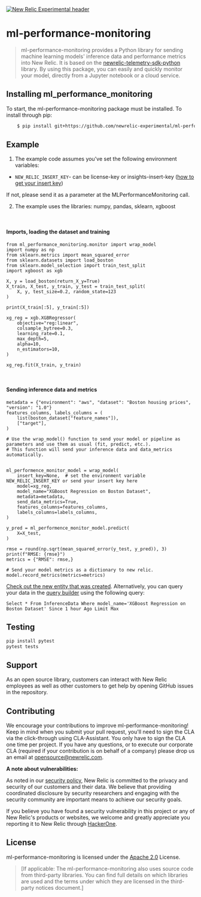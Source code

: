 [![New Relic Experimental header](https://github.com/newrelic/opensource-website/raw/master/src/images/categories/Experimental.png)](https://opensource.newrelic.com/oss-category/#new-relic-experimental)
# ml-performance-monitoring

>   ml-performance-monitoring provides a Python library for sending machine learning models' inference data and performance metrics into New Relic. It is based on the [newrelic-telemetry-sdk-python](https://github.com/newrelic/newrelic-telemetry-sdk-python) library. By using this package, you can easily and quickly monitor your model, directly from a Jupyter notebook or a cloud service.

## Installing ml_performance_monitoring
To start, the ml-performance-monitoring package must be installed. To install through pip:
```bash
    $ pip install git+https://github.com/newrelic-experimental/ml-performance-monitoring.git
```

## Example
1. The example code assumes you've set the following environment variables:

* ``NEW_RELIC_INSERT_KEY``- can be license-key or insights-insert-key ([how to get your insert key](https://docs.newrelic.com/docs/apis/intro-apis/new-relic-api-keys/#insights-insert-key))

If not, please send it as a parameter at the MLPerformanceMonitoring call.

2. The example uses the libraries: numpy, pandas, sklearn, xgboost


<br>

#### Imports, loading the dataset and training
```
from ml_performance_monitoring.monitor import wrap_model
import numpy as np
from sklearn.metrics import mean_squared_error
from sklearn.datasets import load_boston
from sklearn.model_selection import train_test_split
import xgboost as xgb

X, y = load_boston(return_X_y=True)
X_train, X_test, y_train, y_test = train_test_split(
    X, y, test_size=0.2, random_state=123
)

print(X_train[:5], y_train[:5])

xg_reg = xgb.XGBRegressor(
    objective="reg:linear",
    colsample_bytree=0.3,
    learning_rate=0.1,
    max_depth=5,
    alpha=10,
    n_estimators=10,
)

xg_reg.fit(X_train, y_train)
```
<br>


#### Sending inference data and metrics
```
metadata = {"environment": "aws", "dataset": "Boston housing prices", "version": "1.0"}
features_columns, labels_columns = (
    list(boston_dataset["feature_names"]),
    ["target"],
)

# Use the wrap_model() function to send your model or pipeline as parameters and use them as usual (fit, predict, etc.).
# This function will send your inference data and data_metrics automatically.


ml_performence_monitor_model = wrap_model(
    insert_key=None,  # set the environment variable NEW_RELIC_INSERT_KEY or send your insert key here
    model=xg_reg,
    model_name="XGBoost Regression on Boston Dataset",
    metadata=metadata,
    send_data_metrics=True,
    features_columns=features_columns,
    labels_columns=labels_columns,
)

y_pred = ml_performence_monitor_model.predict(
    X=X_test,
)

rmse = round(np.sqrt(mean_squared_error(y_test, y_pred)), 3)
print(f"RMSE: {rmse}")
metrics = {"RMSE": rmse,}

# Send your model metrics as a dictionary to new relic.
model.record_metrics(metrics=metrics)
```

[Check out the new entity that was created](https://one.newrelic.com/).
Alternatively, you can query your data in the [query builder](https://docs.newrelic.com/docs/query-your-data/explore-query-data/query-builder/use-advanced-nrql-mode-query-data/)
 using the following query:
```
Select * From InferenceData Where model_name='XGBoost Regression on Boston Dataset' Since 1 hour Ago Limit Max
```

## Testing
```bash
pip install pytest
pytest tests
```

## Support
As an open source library, customers can interact with New Relic employees as well as other customers to get help by opening GitHub issues in the repository.

## Contributing
We encourage your contributions to improve ml-performance-monitoring! Keep in mind when you submit your pull request, you'll need to sign the CLA via the click-through using CLA-Assistant. You only have to sign the CLA one time per project.
If you have any questions, or to execute our corporate CLA (required if your contribution is on behalf of a company) please drop us an email at opensource@newrelic.com.

**A note about vulnerabilities:**

As noted in our [security policy](../../security/policy), New Relic is committed to the privacy and security of our customers and their data. We believe that providing coordinated disclosure by security researchers and engaging with the security community are important means to achieve our security goals.

If you believe you have found a security vulnerability in this project or any of New Relic's products or websites, we welcome and greatly appreciate you reporting it to New Relic through [HackerOne](https://hackerone.com/newrelic).

## License
ml-performance-monitoring is licensed under the [Apache 2.0](http://apache.org/licenses/LICENSE-2.0.txt) License.
>[If applicable: The ml-performance-monitoring also uses source code from third-party libraries. You can find full details on which libraries are used and the terms under which they are licensed in the third-party notices document.]
